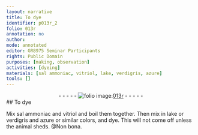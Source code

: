 ```yaml
---
layout: narrative
title: To dye
identifier: p013r_2
folio: 013r
annotation: no
author:
mode: annotated
editor: GR8975 Seminar Participants
rights: Public Domain
purposes: [making, observation]
activities: [dyeing]
materials: [sal ammoniac, vitriol, lake, verdigris, azure]
tools: []
---
```


 <div class="folio" align="center">- - - - - <a href="http://gallica.bnf.fr/ark:/12148/btv1b10500001g/f31.image" target="_blank"><img src="https://cu-mkp.github.io/GR8975-edition/assets/photo-icon.png" alt="folio image: " style="display:inline-block; margin-bottom:-3px;"/>013r</a> - - - - - </div>   <span class="activity"></span> 
## To dye

 
Mix <span class="material">sal ammoniac</span> and <span class="material">vitriol</span> and boil them together. Then mix in <span class="material">lake</span> or <span class="material">verdigris</span> and <span class="material">azure</span> or similar colors, and dye. This will not come off unless the <span class="animal">animal</span> sheds. @Non bona.
 